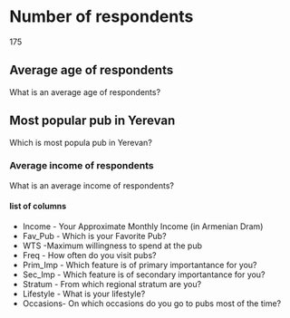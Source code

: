 # Number of respondents

175

## Average age of respondents

What is an average age of respondents?

## Most popular pub in Yerevan

Which is most popula pub in Yerevan?

### Average income of respondents

What is an average income of respondents?

#### list of columns

* Income - Your Approximate Monthly Income (in Armenian Dram)
* Fav_Pub - Which is your Favorite Pub?
* WTS -Maximum willingness to spend at the pub
* Freq - How often do you visit pubs?
* Prim_Imp - Which feature is of primary importantance for you?
* Sec_Imp - Which feature is of secondary importantance for you?
* Stratum - From which regional stratum are you?
* Lifestyle - What is your lifestyle?
* Occasions- On which occasions do you go to pubs most of the time?
